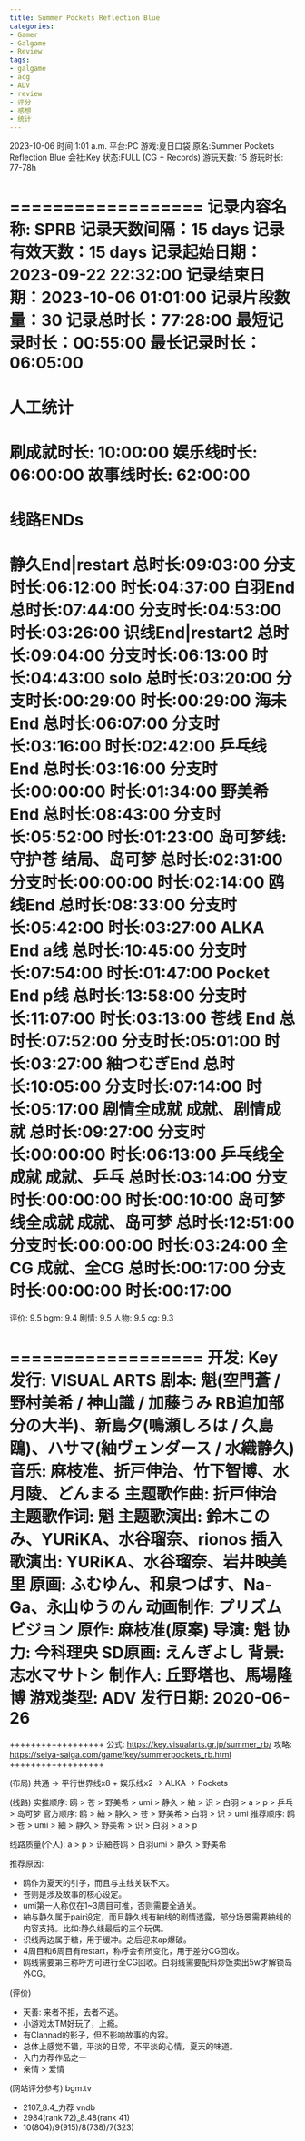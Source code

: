 ```yaml
---
title: Summer Pockets Reflection Blue
categories:
- Gamer
- Galgame
- Review
tags:
- galgame
- acg
- ADV
- review
- 评分
- 感想
- 统计
---
```


2023-10-06
时间:1:01 a.m.
平台:PC
游戏:夏日口袋
原名:Summer Pockets Reflection Blue
会社:Key
状态:FULL (CG + Records)
游玩天数: 15
游玩时长: 77-78h

==================
记录内容名称: SPRB
记录天数间隔：15 days
记录有效天数：15 days
记录起始日期：2023-09-22 22:32:00
记录结束日期：2023-10-06 01:01:00
记录片段数量：30
记录总时长：77:28:00
最短记录时长：00:55:00
最长记录时长：06:05:00
=======================
人工统计
=======================
刷成就时长: 10:00:00
娱乐线时长: 06:00:00
故事线时长: 62:00:00
=======================
线路ENDs
=======================
静久End|restart               总时长:09:03:00 分支时长:06:12:00 时长:04:37:00
白羽End                 总时长:07:44:00 分支时长:04:53:00 时长:03:26:00
识线End|restart2                总时长:09:04:00 分支时长:06:13:00 时长:04:43:00
solo              总时长:03:20:00 分支时长:00:29:00 时长:00:29:00
海未End                 总时长:06:07:00 分支时长:03:16:00 时长:02:42:00
乒乓线End                 总时长:03:16:00 分支时长:00:00:00 时长:01:34:00
野美希End               总时长:08:43:00 分支时长:05:52:00 时长:01:23:00
岛可梦线: 守护苍  结局、岛可梦    总时长:02:31:00 分支时长:00:00:00 时长:02:14:00
鸥线End                 总时长:08:33:00 分支时长:05:42:00 时长:03:27:00
ALKA End       a线     总时长:10:45:00 分支时长:07:54:00 时长:01:47:00
Pocket End     p线     总时长:13:58:00 分支时长:11:07:00 时长:03:13:00
苍线 End                总时长:07:52:00 分支时长:05:01:00 时长:03:27:00
紬つむぎEnd             总时长:10:05:00 分支时长:07:14:00 时长:05:17:00
剧情全成就        成就、剧情成就  总时长:09:27:00 分支时长:00:00:00 时长:06:13:00
乒乓线全成就      成就、乒乓      总时长:03:14:00 分支时长:00:00:00 时长:00:10:00
岛可梦线全成就    成就、岛可梦    总时长:12:51:00 分支时长:00:00:00 时长:03:24:00
全CG      成就、全CG      总时长:00:17:00 分支时长:00:00:00 时长:00:17:00
==================

评价: 9.5
bgm: 9.4
剧情: 9.5
人物: 9.5
cg: 9.3

==================
开发: Key
发行: VISUAL ARTS
剧本: 魁(空門蒼 / 野村美希 / 神山識 / 加藤うみ RB追加部分の大半)、新島夕(鳴瀬しろは / 久島鴎)、ハサマ(紬ヴェンダース / 水織静久)
音乐: 麻枝准、折戸伸治、竹下智博、水月陵、どんまる
主题歌作曲: 折戸伸治
主题歌作词: 魁
主题歌演出: 鈴木このみ、YURiKA、水谷瑠奈、rionos
插入歌演出: YURiKA、水谷瑠奈、岩井映美里
原画: ふむゆん、和泉つばす、Na-Ga、永山ゆうのん
动画制作: プリズムビジョン
原作: 麻枝准(原案)
导演: 魁
协力: 今科理央
SD原画: えんぎよし
背景: 志水マサトシ
制作人: 丘野塔也、馬場隆博
游戏类型: ADV
发行日期: 2020-06-26
==================

++++++++++++++++++
公式: https://key.visualarts.gr.jp/summer_rb/
攻略: https://seiya-saiga.com/game/key/summerpockets_rb.html
++++++++++++++++++

(布局)
共通 -> 平行世界线x8 + 娱乐线x2 -> ALKA -> Pockets

(线路)
实推顺序: 鸥 > 苍 > 野美希 > umi > 静久 > 紬 > 识 > 白羽 > a > p > 乒乓 > 岛可梦
官方顺序: 鸥 > 紬 > 静久 > 苍 > 野美希 > 白羽 > 识 > umi
推荐顺序: 鸥 > 苍 > umi > 紬 > 静久 > 野美希 > 识 > 白羽 > a > p

线路质量(个人): a > p > 识紬苍鸥 > 白羽umi > 静久 > 野美希

推荐原因: 
- 鸥作为夏天的引子，而且与主线关联不大。
- 苍则是涉及故事的核心设定。
- umi第一人称仅在1~3周目可推，否则需要全通关。
- 紬与静久属于pair设定，而且静久线有紬线的剧情透露，部分场景需要紬线的内容支持。比如:静久线最后的三个玩偶。
- 识线两边属于糖，用于缓冲。之后迎来ap爆破。
- 4周目和6周目有restart，称呼会有所变化，用于差分CG回收。
- 鸥线需要第三称呼方可进行全CG回收。白羽线需要配料炒饭卖出5w才解锁岛外CG。

(评价)
- 天善: 来者不拒，去者不逃。
- 小游戏太TM好玩了，上瘾。
- 有Clannad的影子，但不影响故事的内容。
- 总体上感觉不错，平淡的日常，不平淡的心情，夏天的味道。
- 入门力荐作品之一
- 亲情 > 爱情

(网站评分参考)
bgm.tv
- 2107_8.4_力荐
vndb
- 2984(rank 72)_8.48(rank 41)
- 10(804)/9(915)/8(738)/7(323)


